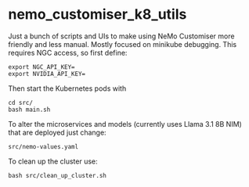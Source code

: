 # nemo_customiser_k8_utils

Just a bunch of scripts and UIs to make using NeMo Customiser more friendly and less manual. Mostly focused on minikube debugging. This requires NGC access, so first define:

```
export NGC_API_KEY=
export NVIDIA_API_KEY=
```

Then start the Kubernetes pods with

```
cd src/
bash main.sh
```

To alter the microservices and models (currently uses Llama 3.1 8B NIM) that are deployed just change:

```
src/nemo-values.yaml
```

To clean up the cluster use:

```
bash src/clean_up_cluster.sh
```
